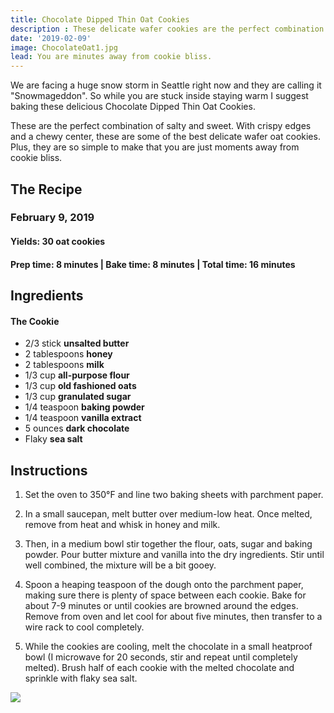 ```yaml
---
title: Chocolate Dipped Thin Oat Cookies
description : These delicate wafer cookies are the perfect combination of salty and sweet. With crispy edges and a chewy center, these Chocolate Dipped Thin Oat Cookies are just what you need right now. Warning, it is hard not to have just one. 
date: '2019-02-09'
image: ChocolateOat1.jpg
lead: You are minutes away from cookie bliss. 
---
```

We are facing a huge snow storm in Seattle right now and they are calling it "Snowmageddon". So while you are stuck inside staying warm I suggest baking these delicious Chocolate Dipped Thin Oat Cookies.

These are the perfect combination of salty and sweet. With crispy edges and a chewy center, these are some of the best delicate wafer oat cookies. Plus, they are so simple to make that you are just moments away from cookie bliss. 

## The Recipe
### February 9, 2019

#### Yields: 30 oat cookies

#### Prep time: 8 minutes | Bake time: 8 minutes | Total time: 16 minutes

## Ingredients
#### The Cookie
- 2/3 stick **unsalted butter**
- 2 tablespoons **honey**
- 2 tablespoons **milk**
- 1/3 cup **all-purpose flour**
- 1/3 cup **old fashioned oats**
- 1/3 cup **granulated sugar**
- 1/4 teaspoon **baking powder**
- 1/4 teaspoon **vanilla extract**
- 5 ounces **dark chocolate**
- Flaky **sea salt**

## Instructions

1. Set the oven to 350°F and line two baking sheets with parchment paper. 

2. In a small saucepan, melt butter over medium-low heat. Once melted, remove from heat and whisk in honey and milk. 

3. Then, in a medium bowl stir together the flour, oats, sugar and baking powder. Pour butter mixture and vanilla into the dry ingredients. Stir until well combined, the mixture will be a bit gooey. 

4. Spoon a heaping teaspoon of the dough onto the parchment paper, making sure there is plenty of space between each cookie. Bake for about 7-9 minutes or until cookies are browned around the edges. Remove from oven and let cool for about five minutes, then transfer to a wire rack to cool completely. 

5. While the cookies are cooling, melt the chocolate in a small heatproof bowl (I microwave for 20 seconds, stir and repeat until completely melted). Brush half of each cookie with the melted chocolate and sprinkle with flaky sea salt. 


![](ChocolateOat2.jpg)

